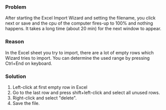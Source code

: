 ### Problem

After starting the Excel Import Wizard and setting the filename, you
click next or save and the cpu of the computer fires-up to 100% and
nothing happens. It takes a long time (about 20 min) for the next window
to appear.

### Reason

In the Excel sheet you try to import, there are a lot of empty rows
which Wizard tries to import. You can determine the used range by
pressing Ctrl+End on keyboard.

### Solution

1) Left-click at first empty row in Excel  
2) Go to the last row and press shift+left-click and select all unused
rows.  
3) Right-click and select "delete".  
4) Save the file.
